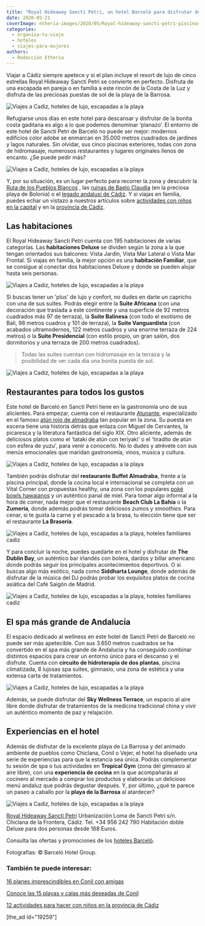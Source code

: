 ```yaml
---
title: "Royal Hideaway Sancti Petri, un hotel Barceló para disfrutar de la Costa de la Luz"
date: 2020-05-21
coverImage: etheria-images/2020/05/Royal-hideaway-sancti-petri-piscinas.jpg
categories: 
  - organiza-tu-viaje
  - hoteles
  - viajes-para-mujeres
authors: 
  - Redacción Etheria
---
```


Viajar a Cádiz siempre apetece y si el plan incluye el resort de lujo de cinco estrellas Royal Hideaway Sancti Petri se convierte en perfecto. Disfruta de una escapada en pareja o en familia a este rincón de la Costa de la Luz y disfruta de las preciosas puestas de sol de la playa de la Barrosa.

![Viajes a Cadiz, hoteles de lujo, escapadas a la playa](etheria-images/2020/05/Royal-hideaway-sancti-petri-piscinas-900x602.jpg "Panorámica del hotel.")

Refugiarse unos días en este hotel para descansar y disfrutar de la bonita costa 
gaditana es algo a lo que podemos denominar ‘planazo’. El entorno de este hotel de 
Sancti Petri de Barceló no puede ser mejor: modernos edificios color adobe se enmarcan 
en 35.000 metros cuadrados de jardines y lagos naturales. Sin olvidar, sus cinco 
piscinas exteriores, todas con zona de hidromasaje, numerosos restaurantes y lugares 
originales llenos de encanto. ¿Se puede pedir más? 

![Viajes a Cadiz, hoteles de lujo, escapadas a la playa](etheria-images/2020/05/Royal-hideaway-sancti-petri-siddharta-900x601.jpg "Siddharta Lounge, un original espacio en el hotel.")

Y, por su situación, es un lugar perfecto para recorrer la zona y descubrir la [Ruta de 
los Pueblos 
Blancos](https://etheriamagazine.com/2018/11/02/ruta-por-los-pueblos-blancos-de-cadiz/) 
, las [ruinas de Baelo 
Claudia](https://etheriamagazine.com/2019/08/22/guia-que-ver-ruinas-romanas-baelo-claudia-playa-bolonia/) 
(en la preciosa playa de Bolonia) o el [legado andalusí de 
Cádiz](https://etheriamagazine.com/2019/05/20/viajar-con-amigas-que-hacer-en-cadiz/). Y 
si viajas en familia, puedes echar un vistazo a nuestros artículos sobre [actividades 
con niños en la 
capital](https://etheriamagazine.com/2019/10/17/10-planes-con-ninos-en-cadiz-capital/) y 
en la [provincia de 
Cádiz](https://etheriamagazine.com/2020/03/12/12-actividades-familiares-para-viajes-con-ninos-en-cadiz/). 

## Las habitaciones

El Royal Hideaway Sancti Petri cuenta con 195 habitaciones de varias categorías. Las 
**habitaciones Deluxe** se dividen según la zona a la que tengan orientados sus 
balcones: Vista Jardín, Vista Mar Lateral o Vista Mar Frontal. Si viajas en familia, la 
mejor opción es una **habitación Familiar**, que se consigue al conectar dos 
habitaciones Deluxe y donde se pueden alojar hasta seis personas. 

![Viajes a Cadiz, hoteles de lujo, escapadas a la playa](etheria-images/2020/05/Royal-hideaway-sacti-petri-habitacion-lateral-vista-mar-900x601.jpg "Habitación Deluxe Vista Mar Lateral.")

Si buscas tener un 'plus' de lujo y confort, no dudes en darte un capricho con una de 
sus suites. Podrás elegir entre la **Suite Africana** (con una decoración que traslada a 
este continente y una superficie de 92 metros cuadrados más 97 de terraza), la **Suite 
Balinesa** (con todo el exotismo de Bali, 98 metros cuadros y 101 de terraza), la 
**Suite Vanguardista** (con acabados ultramodernos, 122 metros cuadros y una enorme 
terraza de 224 metros) o la **Suite Presidencial** (con estilo propio, un gran salón, 
dos dormitorios y una terraza de 200 metros cuadrados). 

> Todas las suites cuentan con hidromasaje en la terraza y la posibilidad de ver cada día 
> una bonita puesta de sol. 

![Viajes a Cadiz, hoteles de lujo, escapadas a la playa](etheria-images/2020/05/Royal-hideaway-sacti-petri-suite-presidencial-900x710.jpg "Terraza de la Suite Presidencial.")

## Restaurantes para todos los gustos

Este hotel de Barceló en Sancti Petri tiene en la gastronomía uno de sus alicientes. 
Para empezar, cuenta con el restaurante [Atunante](http://atunante.com), especializado 
en el famoso [atún rojo de 
almadraba](https://etheriamagazine.com/2018/06/12/ruta-del-atun-rojo-en-cadiz/) tan 
popular en la zona. Su puesta en escena tiene una historia detrás que enlaza con Miguel 
de Cervantes, la picaresca y la literatura fantástica del siglo XIX. Otro aliciente, 
además de deliciosos platos como el 'tataki de atún con teriyaki' o el 'tiradito de atún 
con esfera de yuzu', para venir a conocerlo. No lo dudes y atrévete con sus menús 
emocionales que maridan gastronomía, vinos, música y cultura. 

![Viajes a Cadiz, hoteles de lujo, escapadas a la playa](etheria-images/2020/05/Royal-hideaway-restaurante-atunante-900x600.jpg "Restaurante Atunante.")

También podrás disfrutar del **restaurante Buffet Almadraba**, frente a la piscina 
principal, donde la cocina local e internacional se completa con un Vital Corner con 
propuestas healthy, una zona con los populares [poké bowls 
hawaianos](https://etheriamagazine.com/2020/01/14/cena-con-amigas-en-un-restaurante-hawaiano-de-madrid-ohana-poke-house/) 
y un auténtico panal de miel. Para tomar algo informal a la hora de comer, nada mejor 
que el restaurante **Beach Club La Bahía** o la **Zumería**, donde además podrás tomar 
deliciosos zumos y _smoothies_. Para cenar, si te gusta la carne y el pescado a la 
brasa, tu elección tiene que ser el restaurante **La Brasería**. 

![Viajes a Cadiz, hoteles de lujo, escapadas a la playa, hoteles familiares cadiz](etheria-images/2020/05/Royal-hideaway-sancti-petri-terraza-piscina-900x604.jpg "Restaurante Beach Club La Bahía.")

Y para concluir la noche, puedes quedarte en el hotel y disfrutar de **The Dublin Bay**, 
un auténtico bar irlandés con bolera, dardos y billar americano donde podrás seguir los 
principales acontecimientos deportivos. O si buscas algo más exótico, nada como 
**Siddharta Lounge**, donde además de disfrutar de la música del DJ podrás probar los 
exquisitos platos de cocina asiática del Café Saigón de Madrid. 

![Viajes a Cadiz, hoteles de lujo, escapadas a la playa, hoteles familiares cadiz](etheria-images/2020/05/Royal-hideaway-sancti-petri-bolera-900x523.jpg "Pub The Dublin Bay.")

## El spa más grande de Andalucía

El espacio dedicado al wellness en este hotel de Sancti Petri de Barceló no puede ser 
más apetecible. Con sus 3.650 metros cuadrados se ha convertido en el spa más grande de 
Andalucía y ha conseguido combinar distintos espacios para crear un entorno único para 
el descanso y el disfrute. Cuenta con **circuito de hidroterapia de dos plantas**, 
piscina climatizada, 8 lujosas spa suites, gimnasio, una zona de estética y una extensa 
carta de tratamientos. 

![Viajes a Cadiz, hoteles de lujo, escapadas a la playa](etheria-images/2020/05/Royal-hideaway-sancti-petri-spa-900x601.jpg "Circuito de hidroterapia del spa del Royal Hideaway Sancti Petri.")

Además, se puede disfrutar del **Sky Wellness Terrace**, un espacio al aire libre donde 
disfrutar de tratamientos de la medicina tradicional china y vivir un auténtico momento 
de paz y relajación. 

## Experiencias en el hotel

Además de disfrutar de la excelente playa de La Barrosa y del animado ambiente de 
pueblos como Chiclana, Conil o Vejer, el hotel ha diseñado una serie de experiencias 
para que la estancia sea única. Podrás complementar tu sesión de spa o tus actividades 
en **Tropical Gym** (zona del gimnasio al aire libre), con una **experiencia de cocina** 
en la que acompañarás al cocinero al mercado a comprar los productos y elaborarás un 
delicioso menú andaluz que podrás degustar después. Y, por último, ¿qué te parece un 
paseo a caballo por la **playa de la Barrosa** al atardecer? 

![Viajes a Cadiz, hoteles de lujo, escapadas a la playa](etheria-images/2020/05/Royal-hideaway-sancti-petri-masaje-900x600.jpg "Masaje en la Sky Wellness Terrace.")

[Royal Hideaway Sancti 
Petri](https://www.barcelo.com/es-es/royal-hideaway-sancti-petri/) Urbanización Loma de 
Sancti Petri s/n. Chiclana de la Frontera, Cádiz. Tel. +34 956 242 790 Habitación doble 
Deluxe para dos personas desde 168 Euros. 

Consulta las ofertas y promociones de los [hoteles 
Barceló](https://clk.tradedoubler.com/click?p=269827&a=3132464). 

Fotografías: © Barceló Hotel Group. 

### También te puede interesar:

[16 planes imprescindibles en Conil con 
amigas](https://etheriamagazine.com/2021/07/05/los-mejores-planes-en-conil-con-amigas/) 

[Conoce las 15 playas y calas más deseadas de 
Conil](https://etheriamagazine.com/2021/02/05/mejores-playas-y-calas-de-conil-de-la-frontera/) 

[12 actividades para hacer con niños en la provincia de 
Cádiz](https://etheriamagazine.com/2020/03/12/12-actividades-familiares-para-viajes-con-ninos-en-cadiz/) 

\[the\_ad id="19259"\]
